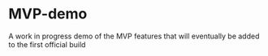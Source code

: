# MVP-demo
A work in progress demo of the MVP features that will eventually be added to the first official build

